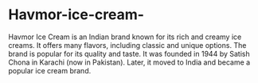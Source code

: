 # Havmor-ice-cream-
Havmor Ice Cream is an Indian brand known for its rich and creamy ice creams. It offers many flavors, including classic and unique options. The brand is popular for its quality and taste. It was founded in 1944 by Satish Chona in Karachi (now in Pakistan). Later, it moved to India and became a popular ice cream brand.
